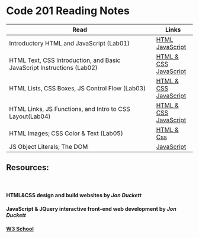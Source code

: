 # Code 201 Reading Notes

Read | Links
---- | -----
Introductory HTML and JavaScript (Lab01) | [HTML](reading-notes-201/../lab01.md) <br> [JavaScript](reading-notes-201/../js-lab01.md)
HTML Text, CSS Introduction, and Basic JavaScript Instructions (Lab02) | [HTML & CSS](reading-notes-201/../lab02.md) <br> [JavaScript](reading-notes-201/../js-lab02.md)
HTML Lists, CSS Boxes, JS Control Flow (Lab03) | [HTML & CSS](reading-notes-201/../lab03.md) <br> [JavaScript](reading-notes-201/../js-lab03.md)
HTML Links, JS Functions, and Intro to CSS Layout(Lab04) | [HTML & CSS](reading-notes-201/../lab04.md) <br> [JavaScript](reading-notes-201/../js-lab04.md)
HTML Images; CSS Color & Text (Lab05) | [HTML & Css](reading-notes-201/../lab05.md)
JS Object Literals; The DOM | [JavaScript](reading-notes-201/../js-lab06.md)


## Resources: 
<br> 

#### HTML&CSS design and build websites by *Jon Duckett*
#### JavaScript & JQuery interactive front-end web development by *Jon Duckett*
#### [W3 School](https://www.w3schools.com/)
